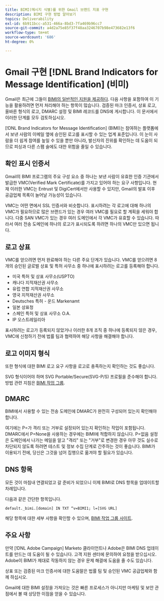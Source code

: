 ```yaml
---
title: BIMI(메시지 식별)를 위한 Gmail 브랜드 지표 구현
description: BIMI 구현 방법 알아보기
topics: Deliverability
exl-id: 6b911bcc-a531-466a-8bd3-7fa469b96cc7
source-git-commit: a4d2a75e85f37f48aa3246707b98e473682e13f6
workflow-type: tm+mt
source-wordcount: '686'
ht-degree: 0%

---
```


# Gmail 구현 [!DNL Brand Indicators for Message Identification] (비미)

Gmail은 최근에 그들이 [BIMI의 일반적인 지원을 제공하다](https://cloud.google.com/blog/products/identity-security/bringing-bimi-to-gmail-in-google-workspace). 다음 사항을 포함하여 이 기능을 활용하려면 먼저 처리해야 하는 항목이 많습니다. 검증된 마크 인증서, 상표 로고, 올바른 형식의 로고, DMARC 설정 및 BIMI 레코드를 DNS에 게시합니다. 이 문서에서 이러한 단계를 모두 검토하십시오.

[!DNL Brand Indicators for Message Identification] (BIMI)는 참여하는 플랫폼에서 보낸 사람의 이메일 옆에 승인된 로고를 표시할 수 있는 업계 표준입니다. 이 눈이 사람을 더 쉽게 참여를 높일 수 있을 뿐만 아니라, 발신자의 진위를 확인하는 데 도움이 되므로 피싱과 다른 스팸 술에도 대한 위험을 줄일 수 있습니다.

## 확인 표시 인증서

Gmail의 BIMI 프로그램의 주요 구성 요소 중 하나는 보낸 사람이 유효한 인증 기관에서 발급한 VMC(Verified Mark Certificate)를 가지고 있어야 하는 요구 사항입니다. 현재 이러한 VMC는 Entrust 및 DigiCert에서만 사용할 수 있지만, Gmail의 발표 이후 공급업체 목록이 늘어날 가능성이 있습니다.

VMC는 어떤 면에서 SSL 인증서와 비슷합니다. 표시하려는 각 로고에 대해 하나의 VMC가 필요하므로 많은 브랜드가 있는 경우 여러 VMC를 필요로 할 계획을 세워야 합니다. 다중 SAN VMC가 있는 경우 여러 도메인에서 각 VMC가 유효할 수 있습니다. 따라서 여러 전송 도메인에 하나의 로고가 표시되도록 하려면 하나의 VMC만 있으면 됩니다.

## 로고 상표

VMC를 얻으려면 먼저 완료해야 하는 다른 주요 단계가 있습니다. VMC를 얻으려면 8개의 승인된 글로벌 상표 및 특허 사무소 중 하나에 표시하려는 로고를 등록해야 합니다.

* 미국 특허 및 상표 사무소(USPTO)
* 캐나다 지적재산권 사무소
* 유럽 연합 지적재산권 사무소
* 영국 지적재산권 사무소
* Deutsches 특허 - 운드 Markenamt
* 일본 상표청
* 스페인 특허 및 상표 사무소 O.A.
* IP 오스트레일리아

표시하려는 로고가 등록되지 않았거나 이러한 8개 조직 중 하나에 등록되지 않은 경우, VMC에 신청하기 전에 법률 팀과 협력하여 해당 사항을 해결해야 합니다.

## 로고 이미지 형식

또한 형식에 대한 BIMI 로고 요구 사항을 로고로 충족하는지 확인하는 것도 좋습니다.

SVG 형식이어야 하며 SVG Portable/Secure(SVG-P/S) 프로필을 준수해야 합니다. 방법 관련 지침은 [BIMI 작업 그룹](https://bimigroup.org/svg-conversion-tools-released).

## DMARC

BIMI에서 사용할 수 있는 전송 도메인에 DMARC가 완전히 구성되어 있는지 확인해야 합니다.

여기에는 P=가 격리 또는 거부로 설정되어 있는지 확인하는 작업이 포함됩니다. DMARC에서 P=None을 사용하는 경우에는 BIMI에 적합하지 않습니다. P=없음 설정은 도메인에서 나가는 메일을 알고 &quot;격리&quot; 또는 &quot;거부&quot;로 변경한 경우 아무 것도 실수로 차단되지 않도록 하려면 테스트 및 정보 수집 단계로 간주하는 것이 좋습니다. BIMI가 이용되기 전에, 당신은 그것을 넘어 집행으로 옮겨야 할 필요가 있습니다.

## DNS 항목

모든 것이 마침내 연결되었고 갈 준비가 되었으니 이제 BIMI로 DNS 항목을 업데이트할 차례입니다.

다음과 같은 간단한 항목입니다.

```
default._bimi.[domain] IN TXT “v=BIMI1; l=[SVG URL] 
```

해당 항목에 대한 세부 사항을 확인할 수 있으며, [BIMI 작업 그룹 사이트](https://bimigroup.org/implementation-guide).


## 주요 사항

만약 [!DNL Adobe Campaign] Marketo 클라이언트나 Adobe은 BIMI DNS 업데이트를 만드는 데 도움이 될 수 있습니다. 고객 지원 센터에 문의하여 요청을 받으십시오. Adobe이 BIMI가 제대로 작동하지 않는 경우 문제 해결에 도움을 줄 수도 있습니다.

상표 또는 검증된 마크 인증서에 대한 도움말은 법률 팀 및 승인된 VMC 공급업체와 함께 하십시오.

Gmail에 대한 BIMI 설정을 가져오는 것은 빠른 프로세스가 아니지만 마케팅 및 보안 관점에서 볼 때 상당한 이점을 얻을 수 있습니다.
